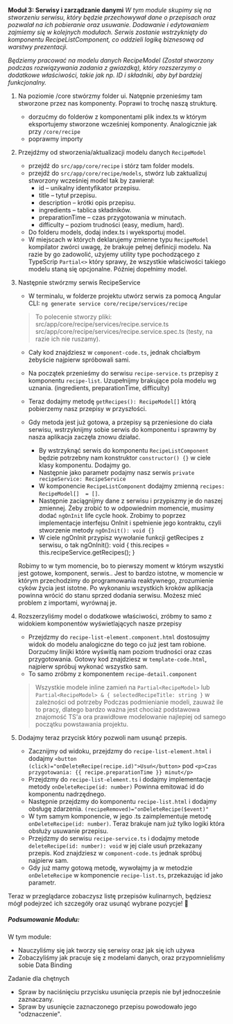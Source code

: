 **Moduł 3: Serwisy i zarządzanie danymi**
_W tym module skupimy się na stworzeniu serwisu, który będzie przechowywał dane o przepisach oraz pozwalał na ich pobieranie oraz usuwanie. Dodawanie i edytowaniem zajmiemy się w kolejnych modułach. Serwis zostanie wstrzyknięty do komponentu RecipeListComponent, co oddzieli logikę biznesową od warstwy prezentacji._

_Będziemy pracować na modelu danych RecipeModel (Został stworzony podczas rozwiązywania zadania z gwiazdką), który rozszerzymy o dodatkowe właściwości, takie jak np. ID i składniki, aby był bardziej funkcjonalny._

1. Na poziomie /core stwórzmy folder ui. Natępnie przenieśmy tam stworzone przez nas komponenty. Poprawi to trochę naszą strukturę.
    * dorzućmy do folderów z komponentami plik index.ts w którym eksportujemy stworzone wcześniej komponenty. Analogicznie jak przy `/core/recipe`
    * poprawmy importy
2. Przejdźmy od stworzenia/aktualizacji modelu danych `RecipeModel`
    * przejdź do `src/app/core/recipe` i stórz tam folder models.
    * przejdź do `src/app/core/recipe/models`, stwórz lub zaktualizuj stworzony wcześniej model tak by zawierał:
        * id – unikalny identyfikator przepisu.
        * title – tytuł przepisu.
        * description – krótki opis przepisu.
        * ingredients – tablica składników.
        * preparationTime – czas przygotowania w minutach.
        * difficulty – poziom trudności (easy, medium, hard).
    * Do folderu models, dodaj index.ts i wyeksportuj model.
    * W miejscach w których deklarujemy zmienne typu `RecipeModel` kompilator zwórci uwagę, że brakuje pełnej definicji modelu.
        Na razie by go zadowolić, użyjemy utility type pochodzącego z TypeScrip `Partial<>` który sprawy, że wszystkie właściwości takiego modelu staną się opcjonalne. Później dopełnimy model.

3. Następnie stwórzmy serwis RecipeService
    * W terminalu, w folderze projektu utwórz serwis za pomocą Angular CLI:
    `ng generate service core/recipe/services/recipe`
    
    >To polecenie stworzy pliki:
    >src/app/core/recipe/services/recipe.service.ts
    >src/app/core/recipe/services/recipe.service.spec.ts (testy, na razie ich nie ruszamy).

    * Cały kod znajdziesz w `component-code.ts`, jednak chciałbym żebyście najpierw spróbowali sami.
  
    * Na początek przenieśmy do serwisu `recipe-service.ts`  przepisy z komponentu `recipe-list`. Uzupełnijmy brakujące pola modelu wg uznania. (ingredients, preparationTime, difficulty)

    * Teraz dodajmy metodę `getRecipes(): RecipeModel[]` którą pobierzemy nasz przepisy w przyszłości.

    * Gdy metoda jest już gotowa, a przepisy są przeniesione do ciała serwisu, wstrzyknijmy sobie serwis do komponentu i sprawmy by nasza aplikacja zaczęła znowu działać.
      * By wstrzyknąć serwis do komponentu `RecipeListComponent` będzie potrzebny nam konstruktor `constructor() {}` w ciele klasy komponentu. Dodajmy go.
      * Następnie jako parametr podajmy nasz serwis `private recipeService: RecipeService`
      * W komponencie `RecipeListComponent` dodajmy zmienną `recipes: RecipeModel[]  = []`.
      * Następnie zaciągnijmy dane z serwisu i przypiszmy je do naszej zmiennej. Żeby zrobić to w odpowiednim momencie, musimy dodać `ngOnInit` life cycle hook.
        Zrobimy to poprzez implementacje interfejsu OnInit i spełnienie jego kontraktu, czyli stworzenie metody `ngOnInit(): void {}`
      * W ciele ngOnInit przypisz wywołanie funkcji getRecipes z serwisu, o tak
        ngOnInit(): void {
            this.recipes =  this.recipeService.getRecipes();
        }

    Robimy to w tym momencie, bo to pierwszy moment w którym wszystki jest gotowe, komponent, serwis.. Jest to bardzo istotne, w momencie w którym przechodzimy do programowania reaktywnego, zrozumienie cyków życia jest istotne.
    Po wykonaniu wszystkich kroków aplikacja powinna wrócić do stanu sprzed dodania serwisu.
    Możesz mieć problem z importami, wyrównaj je.

4. Rozszerzyliśmy model o dodatkowe właściwości, zróbmy to samo z widokiem komponentów wyświetlających nasze przepisy
    *  Przejdzmy do `recipe-list-element.component.html` dostosujmy widok do modelu analogiczne do tego co już jest tam robione. Dorzućmy linijki które wyświtlą nam poziom trudności oraz czas przygotowania. Gotowy kod znajdziesz w `template-code.html`, najpierw spróbuj wykonać wszystko sam.
    *  To samo zróbmy z komponentem `recipe-detail.component`
    
    > Wszystkie modele inline zamień na `Partial<RecipeModel>` lub `Partial<RecipeModel> & { selectedRecipeTitle: string }` w zależności od potrzeby
    > Podczas podmienianie modeli, zauważ ile to pracy, dlatego bardzo ważna jest chociaż podstawowa znajomość TS'a ora prawidłowe modelowanie najlepiej od samego początku powstawania projektu.
    

5. Dodajmy teraz przycisk który pozwoli nam usunąć przepis.
    * Zacznijmy od widoku, przejdzmy do `recipe-list-element.html` i dodajmy `<button (click)="onDeleteRecipe(recipe.id)">Usuń</button>` pod  `<p>Czas przygotowania: {{ recipe.preparationTime }} minut</p>`
    * Przejdzmy do `recipe-list-element.ts` i dodajmy implementacje metody `onDeleteRecipe(id: number)` Powinna emitować id do komponentu nadrzędnego.
    * Następnie przejdzmy do komponentu `recipe-list.html` i dodajmy obsługę zdarzenia. `(recipeRemoved)="onDeleteRecipe($event)"`
    * W tym samym komponencie, w jego .ts zaimplementuje metodę `onDeleteRecipe(id: number)`. Teraz brakuje nam już tylko logiki która obsłuży usuwanie przepisu.
    * Przejdzmy do serwisu `recipe-service.ts` i dodajmy metode `deleteRecipe(id: number): void` w jej ciale usuń przekazany przepis. Kod znajdziesz w `component-code.ts` jednak spróbuj najpierw sam.
    * Gdy już mamy gotową metodę, wywołajmy ja w metodzie `onDeleteRecipe` w komponencie `recipe-list.ts`, przekazując id jako parametr.




Teraz w przeglądarce zobaczysz listę przepisów kulinarnych, będziesz mógł podejrzeć ich szczegóły oraz usunąć wybrane pozycje! 🎉

##### Podsumowanie Modułu:
W tym module:

* Nauczyliśmy się jak tworzy się serwisy oraz jak się ich używa
* Zobaczyliśmy jak pracuje się z modelami danych, oraz przypomnieliśmy sobie Data Binding


Zadanie dla chętnych
* Spraw by naciśnięciu przycisku usunięcia przepis nie był jednocześnie zaznaczany.
* Spraw by usunięcie zaznaczonego przepisu powodowało jego "odznaczenie".
